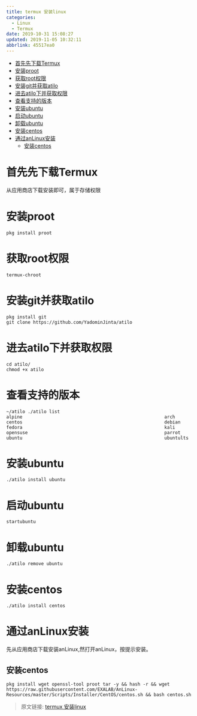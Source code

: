 ```yaml
---
title: termux 安装linux
categories: 
  - Linux
  - Termux
date: 2019-10-31 15:08:27
updated: 2019-11-05 10:32:11
abbrlink: 45517ea0
---
```

- [首先先下载Termux](/blog/45517ea0/#首先先下载Termux)
- [安装proot](/blog/45517ea0/#安装proot)
- [获取root权限](/blog/45517ea0/#获取root权限)
- [安装git并获取atilo](/blog/45517ea0/#安装git并获取atilo)
- [进去atilo下并获取权限](/blog/45517ea0/#进去atilo下并获取权限)
- [查看支持的版本](/blog/45517ea0/#查看支持的版本)
- [安装ubuntu](/blog/45517ea0/#安装ubuntu)
- [启动ubuntu](/blog/45517ea0/#启动ubuntu)
- [卸载ubuntu](/blog/45517ea0/#卸载ubuntu)
- [安装centos](/blog/45517ea0/#安装centos)
- [通过anLinux安装](/blog/45517ea0/#通过anLinux安装)
    - [安装centos](/blog/45517ea0/#安装centos)

<!--more-->
<script src="https://cdn.bootcss.com/jquery/3.4.0/jquery.slim.min.js"></script>
<script>$(document).ready(function () {$(".post-body > ul:nth-child(1)").hide();});</script>

<!--end-->
# 首先先下载Termux

从应用商店下载安装即可，属于存储权限
# 安装proot
```shell
pkg install proot
```
# 获取root权限
```shell
termux-chroot
```
# 安装git并获取atilo
```shell
pkg install git
git clone https://github.com/YadominJinta/atilo
```
# 进去atilo下并获取权限
```shell
cd atilo/
chmod +x atilo
```
# 查看支持的版本
```shell
~/atilo ./atilo list  
alpine                                                     arch                                                       centos                                                     debian                                                     fedora                                                     kali                                                       opensuse                                                   parrot                                                     ubuntu                                                     ubuntults
```

# 安装ubuntu
```shell
./atilo install ubuntu
```
# 启动ubuntu
```shell
startubuntu
```
# 卸载ubuntu
```shell
./atilo remove ubuntu
```
# 安装centos
```shell
./atilo install centos
```
# 通过anLinux安装
先从应用商店下载安装anLinux,然打开anLinux，按提示安装。
## 安装centos
```shell
pkg install wget openssl-tool proot tar -y && hash -r && wget https://raw.githubusercontent.com/EXALAB/AnLinux-Resources/master/Scripts/Installer/CentOS/centos.sh && bash centos.sh
```

>原文链接: [termux 安装linux](https://lanlan2017.github.io/blog/45517ea0/)
